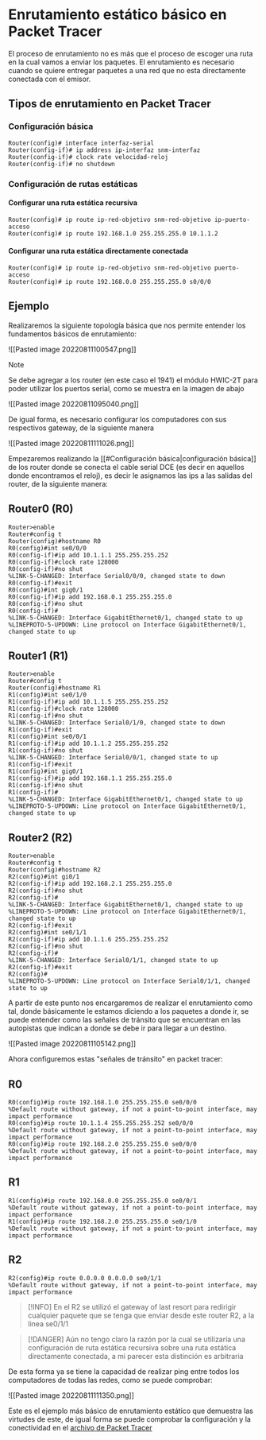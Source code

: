 # Enrutamiento estático básico en Packet Tracer

El proceso de enrutamiento no es más que el proceso de escoger una ruta en la cual vamos a enviar los paquetes. El enrutamiento es necesario cuando se quiere entregar paquetes a una red que no esta directamente conectada con el emisor.

## Tipos de enrutamiento en Packet Tracer
### Configuración básica 
```
Router(config)# interface interfaz-serial
Router(config-if)# ip address ip-interfaz snm-interfaz
Router(config-if)# clock rate velocidad-reloj
Router(config-if)# no shutdown
```
### Configuración de rutas estáticas
#### Configurar una ruta estática recursiva
```
Router(config)# ip route ip-red-objetivo snm-red-objetivo ip-puerto-acceso
Router(config)# ip route 192.168.1.0 255.255.255.0 10.1.1.2
```
#### Configurar una ruta estática directamente conectada
```
Router(config)# ip route ip-red-objetivo snm-red-objetivo puerto-acceso
Router(config)# ip route 192.168.0.0 255.255.255.0 s0/0/0
```

## Ejemplo
Realizaremos la siguiente topología básica que nos permite entender los fundamentos básicos de enrutamiento: 

![[Pasted image 20220811100547.png]]

>[!NOTE]
>Se debe agregar a los router (en este caso el 1941) el módulo HWIC-2T para poder utilizar los puertos serial, como se muestra en la imagen de abajo 
>
>![[Pasted image 20220811095040.png]]
>
>De igual forma, es necesario configurar los computadores con sus respectivos gateway, de la siguiente manera
>
>![[Pasted image 20220811111026.png]]


Empezaremos realizando la [[#Configuración básica|configuración básica]] de los router donde se conecta el cable serial DCE (es decir en aquellos donde encontramos el reloj), es decir le asignamos las ips a las salidas del router, de la siguiente manera:

## Router0 (R0)
```
Router>enable
Router#config t
Router(config)#hostname R0
R0(config)#int se0/0/0
R0(config-if)#ip add 10.1.1.1 255.255.255.252
R0(config-if)#clock rate 128000
R0(config-if)#no shut
%LINK-5-CHANGED: Interface Serial0/0/0, changed state to down
R0(config-if)#exit
R0(config)#int gig0/1
R0(config-if)#ip add 192.168.0.1 255.255.255.0
R0(config-if)#no shut
R0(config-if)#
%LINK-5-CHANGED: Interface GigabitEthernet0/1, changed state to up
%LINEPROTO-5-UPDOWN: Line protocol on Interface GigabitEthernet0/1, changed state to up
```

## Router1 (R1) 
```
Router>enable
Router#config t
Router(config)#hostname R1
R1(config)#int se0/1/0
R1(config-if)#ip add 10.1.1.5 255.255.255.252
R1(config-if)#clock rate 128000
R1(config-if)#no shut
%LINK-5-CHANGED: Interface Serial0/1/0, changed state to down
R1(config-if)#exit
R1(config)#int se0/0/1
R1(config-if)#ip add 10.1.1.2 255.255.255.252
R1(config-if)#no shut
%LINK-5-CHANGED: Interface Serial0/0/1, changed state to up
R1(config-if)#exit
R1(config)#int gig0/1
R1(config-if)#ip add 192.168.1.1 255.255.255.0
R1(config-if)#no shut
R1(config-if)#
%LINK-5-CHANGED: Interface GigabitEthernet0/1, changed state to up
%LINEPROTO-5-UPDOWN: Line protocol on Interface GigabitEthernet0/1, changed state to up
```

## Router2 (R2)
```
Router>enable
Router#config t
Router(config)#hostname R2
R2(config)#int gi0/1
R2(config-if)#ip add 192.168.2.1 255.255.255.0
R2(config-if)#no shut
R2(config-if)#
%LINK-5-CHANGED: Interface GigabitEthernet0/1, changed state to up
%LINEPROTO-5-UPDOWN: Line protocol on Interface GigabitEthernet0/1, changed state to up
R2(config-if)#exit
R2(config)#int se0/1/1
R2(config-if)#ip add 10.1.1.6 255.255.255.252
R2(config-if)#no shut 
R2(config-if)#
%LINK-5-CHANGED: Interface Serial0/1/1, changed state to up
R2(config-if)#exit
R2(config)#
%LINEPROTO-5-UPDOWN: Line protocol on Interface Serial0/1/1, changed state to up
```

A partir de este punto nos encargaremos de realizar el enrutamiento como tal, donde básicamente le estamos diciendo a los paquetes a donde ir, se puede entender como las señales de tránsito que se encuentran en las autopistas que indican a donde se debe ir para llegar a un destino. 

![[Pasted image 20220811105142.png]]

Ahora configuremos estas "señales de tránsito" en packet tracer:

## R0
```
R0(config)#ip route 192.168.1.0 255.255.255.0 se0/0/0
%Default route without gateway, if not a point-to-point interface, may impact performance
R0(config)#ip route 10.1.1.4 255.255.255.252 se0/0/0
%Default route without gateway, if not a point-to-point interface, may impact performance
R0(config)#ip route 192.168.2.0 255.255.255.0 se0/0/0
%Default route without gateway, if not a point-to-point interface, may impact performance
```
## R1
```
R1(config)#ip route 192.168.0.0 255.255.255.0 se0/0/1
%Default route without gateway, if not a point-to-point interface, may impact performance
R1(config)#ip route 192.168.2.0 255.255.255.0 se0/1/0
%Default route without gateway, if not a point-to-point interface, may impact performance
```
## R2
```
R2(config)#ip route 0.0.0.0 0.0.0.0 se0/1/1
%Default route without gateway, if not a point-to-point interface, may impact performance
```

>[!INFO]
>En el R2 se utilizó el gateway of last resort para redirigir cualquier paquete que se tenga que enviar desde este router R2, a la linea se0/1/1

>[!DANGER]
>Aún no tengo claro la razón por la cual se utilizaría una configuración de ruta estática recursiva sobre una ruta estática directamente conectada, a mi parecer esta distinción es arbitraria

De esta forma ya se tiene la capacidad de realizar ping entre todos los computadores de todas las redes, como se puede comprobar: 

![[Pasted image 20220811111350.png]]

Este es el ejemplo más básico de enrutamiento estático que demuestra las virtudes de este, de igual forma se puede comprobar la configuración y la conectividad en el [archivo de Packet Tracer](https://drive.google.com/file/d/1AUVCAkDeLnEhjGviBeF66aoGCY9SdSqn/view?usp=sharing)

